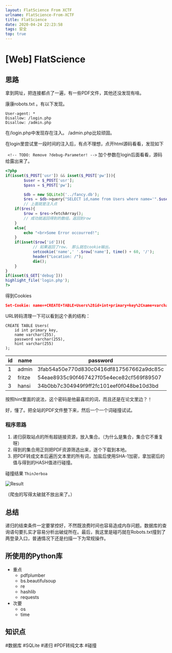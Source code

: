 ```yaml
---
layout: FlatScience From XCTF
urlname: FlatScience-From-XCTF
title: FlatScience
date: 2020-04-24 22:23:58
tags: 安全
top: true
---
```


# [Web] FlatScience

## 思路

拿到网址，把连接都点了一遍，有一些PDF文件，其他还没发现有啥。

康康robots.txt 。有以下发现。

```
User-agent: *
Disallow: /login.php
Disallow: /admin.php
```

在/login.php中发现存在注入。 /admin.php比较顽固。

在login里尝试里一段时间的注入后，有点不理想，点开html源码看看，发现如下

`  <!-- TODO: Remove ?debug-Parameter! --> ` 加个参数在login后面看看，源码给露出来了。

```php
<?php
if(isset($_POST['usr']) && isset($_POST['pw'])){
        $user = $_POST['usr'];
        $pass = $_POST['pw'];

        $db = new SQLite3('../fancy.db');
        $res = $db->query("SELECT id,name from Users where name='".$user."' and password='".sha1($pass."Salz!")."'"); 
    	// 上面就是注入点
    if($res){
        $row = $res->fetchArray();
        // 成功就返回得到的数组。返回到row
    }
    else{
        echo "<br>Some Error occourred!";
    }
    if(isset($row['id'])){
        	// 如果返回了row， 那么就在cookie输出。
            setcookie('name',' '.$row['name'], time() + 60, '/');
            header("Location: /");
            die();
    }
}
if(isset($_GET['debug']))
highlight_file('login.php');
?> 
```



得到Cookies

```json
Set-Cookie: name=+CREATE+TABLE+Users%28id+int+primary+key%2Cname+varchar%28255%29%2Cpassword+varchar%28255%29%2Chint+varchar%28255%29%29; expires=Tue, 21-Apr-2020 10:25:35 GMT; Max-Age=60; path=/
```

URL转码清理一下可以看到这个表的结构：

```sqlite
CREATE TABLE Users(
    id int primary key,
    name varchar(255),
    password varchar(255),
    hint varchar(255)
);
```

| id   | name   | password                                 | hint                          |
| ---- | ------ | ---------------------------------------- | ----------------------------- |
| 1    | admin  | 3fab54a50e770d830c0416df817567662a9dc85c | my+fav+word+in+my+fav+paper?! |
| 2    | fritze | 54eae8935c90f467427f05e4ece82cf569f89507 | my+love+is aci? (wh_9651002)  |
| 3    | hansi  | 34b0bb7c304949f9ff2fc101eef0f048be10d3bd | password                      |

按照hint里面的说法，这个密码是他最喜欢的词，而且还是在论文里边？！

好，懂了。把全站的PDF文件整下来，然后一个一个词碰撞试试。

### 程序思路

1. 递归获取站点的所有超链接资源，放入集合。（为什么是集合，集合它不重复呀）
2. 得到的集合用正则把PDF资源筛选出来，逐个下载到本地。
3. 把PDF转成文本后遍历文本里的所有词，加盐后使用SHA-1加密，拿加密后的值与得到的HASH值进行碰撞。

碰撞结果 `ThinJerboa`

![Result](Result.jpg)

（爬虫的写得太破就不放出来了。）

## 总结

递归的结束条件一定要掌控好，不然既浪费时间也容易造成内存问题。数据库的查询语句要扎实才容易分析出破绽所在。最后，我这里是碰巧就在Robots.txt撞到了两登录入口，普通情况下还是扫描一下为常规操作。

## 所使用的Python库

- 重点
  - pdfplumber
  - bs.beautifulsoup
  - re
  - hashlib
  - requests
- 次要
  - os
  - time

## 知识点

#数据库 #SQLite #递归 #PDF转纯文本 #碰撞




